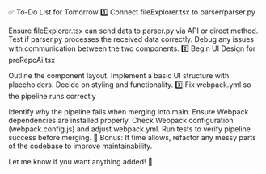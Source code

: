 ✅ To-Do List for Tomorrow
1️⃣ Connect fileExplorer.tsx to parser/parser.py

Ensure fileExplorer.tsx can send data to parser.py via API or direct method.
Test if parser.py processes the received data correctly.
Debug any issues with communication between the two components.
2️⃣ Begin UI Design for preRepoAi.tsx

Outline the component layout.
Implement a basic UI structure with placeholders.
Decide on styling and functionality.
3️⃣ Fix webpack.yml so the pipeline runs correctly

Identify why the pipeline fails when merging into main.
Ensure Webpack dependencies are installed properly.
Check Webpack configuration (webpack.config.js) and adjust webpack.yml.
Run tests to verify pipeline success before merging.
🔹 Bonus: If time allows, refactor any messy parts of the codebase to improve maintainability.

Let me know if you want anything added! 🚀

